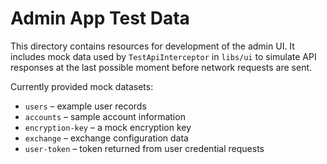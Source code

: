 # Admin App Test Data

This directory contains resources for development of the admin UI.
It includes mock data used by `TestApiInterceptor` in `libs/ui` to
simulate API responses at the last possible moment before network
requests are sent.

Currently provided mock datasets:

- `users` – example user records
- `accounts` – sample account information
- `encryption-key` – a mock encryption key
- `exchange` – exchange configuration data
- `user-token` – token returned from user credential requests
